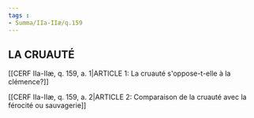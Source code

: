 ```yaml
---
tags : 
- Summa/IIa-IIæ/q.159
---
```


## LA CRUAUTÉ

[[CERF IIa-IIæ, q. 159, a. 1|ARTICLE 1: La cruauté s'oppose-t-elle à la clémence?]]

[[CERF IIa-IIæ, q. 159, a. 2|ARTICLE 2: Comparaison de la cruauté avec la férocité ou sauvagerie]]

